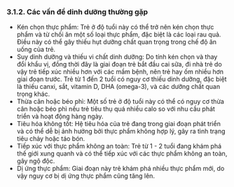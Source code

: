 ### 3.1.2. Các vấn đề dinh dưỡng thường gặp
- Kén chọn thực phẩm: Trẻ ở độ tuổi này có thể trở nên kén chọn thực phẩm và từ chối ăn một số loại thực phẩm, đặc biệt là các loại rau quả. Điều này có thể gây thiếu hụt dưỡng chất quan trọng trong chế độ ăn uống của trẻ.
- Suy dinh dưỡng và thiếu vi chất dinh dưỡng: Do tính kén chọn và thay đổi khẩu vị, đồng thời đây là giai đoạn trẻ bắt đầu cai sữa, đi nhà trẻ do vậy trẻ tiếp xúc nhiều hơn với các mầm bệnh, nên trẻ hay ốm nhiều hơn giai đoạn trước. Trẻ từ 1 đến 2 tuổi có nguy cơ thiếu dinh dưỡng, đặc biệt là thiếu canxi, sắt, vitamin D, DHA (omega-3), và các dưỡng chất quan trọng khác.
- Thừa cân hoặc béo phì: Một số trẻ ở độ tuổi này có thể có nguy cơ thừa cân hoặc béo phì nếu trẻ tiêu thụ quá nhiều calo so với nhu cầu phát triển và hoạt động hàng ngày.
- Tiêu hóa không tốt: Hệ tiêu hóa của trẻ đang trong giai đoạn phát triển và có thể dễ bị ảnh hưởng bởi thực phẩm không hợp lý, gây ra tình trạng tiêu chảy hoặc táo bón.
- Tiếp xúc với thực phẩm không an toàn: Trẻ từ 1 - 2 tuổi đang khám phá thế giới xung quanh và có thể tiếp xúc với các thực phẩm không an toàn, gây ngộ độc.
- Dị ứng thực phẩm: Giai đoạn này trẻ khám phá nhiều thực phẩm mới, do vậy nguy cơ bị dị ứng thực phẩm cũng tăng lên.
